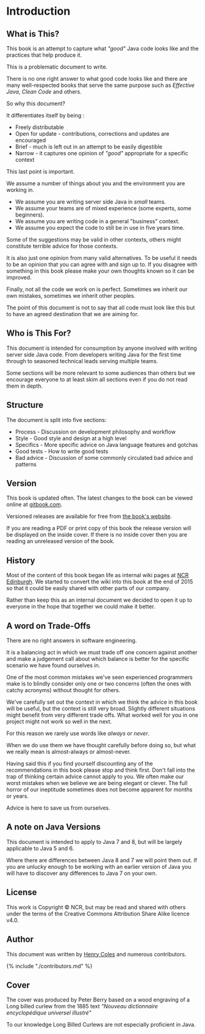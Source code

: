 # Introduction

## What is This? 

This book is an attempt to capture what *"good"* Java code looks like and the practices that help produce it.

This is a problematic document to write. 

There is no one right answer to what good code looks like and there are many well-respected books that serve the same purpose such as *Effective Java*, *Clean Code* and others.

So why this document?

It differentiates itself by being :

* Freely distributable
* Open for update - contributions, corrections and updates are encouraged
* Brief - much is left out in an attempt to be easily digestible 
* Narrow - it captures one opinion of *"good"* appropriate for a specific context

This last point is important. 

We assume a number of things about you and the environment you are working in.

* We assume you are writing server side Java in *small* teams.
* We assume your teams are of mixed experience (some experts, some beginners).
* We assume you are writing code in a general "business" context. 
* We assume you expect the code to still be in use in five years time. 

Some of the suggestions may be valid in other contexts, others might constitute terrible advice for those contexts.

It is also just one opinion from many valid alternatives. To be useful it needs to be an opinion that you can agree with and sign up to. If you disagree with something in this book please make your own thoughts known so it can be improved.

Finally, not all the code we work on is perfect. Sometimes we inherit our own mistakes, sometimes we inherit other peoples. 

The point of this document is not to say that all code must look like this but to have an agreed destination that we are aiming for.

## Who is This For?

This document is intended for consumption by anyone involved with writing server side Java code. From developers writing Java for the first time through to seasoned technical leads serving multiple teams. 

Some sections will be more relevant to some audiences than others but we encourage everyone to at least skim all sections even if you do not read them in depth.

## Structure

The document is split into five sections:

* Process - Discussion on development philosophy and workflow 
* Style - Good style and design at a high level
* Specifics - More specific advice on Java language features and gotchas 
* Good tests - How to write good tests
* Bad advice - Discussion of some commonly circulated bad advice and patterns

## Version

This book is updated often. The latest changes to the book can be viewed online at [gitbook.com](https://ncrcoe.gitbooks.io/java-for-small-teams/content/).

Versioned releases are available for free from [the book's website](http://javabook.ncredinburgh.com).

If you are reading a PDF or print copy of this book the release version will be displayed on the inside cover. If there is no inside cover then you are reading an unreleased version of the book. 

## History

Most of the content of this book began life as internal wiki pages at [NCR Edinburgh](http://ncredinburgh.com). We started to convert the wiki into this book at the end of 2015 so that it could be easily shared with other parts of our company. 

Rather than keep this as an internal document we decided to open it up to everyone in the hope that together we could make it better. 

## A word on Trade-Offs

There are no right answers in software engineering. 

It is a balancing act in which we must trade off one concern against another and make a judgement call about which balance is better for the specific scenario we have found ourselves in.

One of the most common mistakes we've seen experienced programmers make is to blindly consider only one or two concerns (often the ones with catchy acronyms) without thought for others. 

We've carefully set out the context in which we think the advice in this book will be useful, but the context is still very broad. Slightly different situations might benefit from very different trade offs. What worked well for you in one project might not work so well in the next.

For this reason we rarely use words like *always* or *never*.

When we do use them we have thought carefully before doing so, but what we really mean is almost-always or almost-never.

Having said this if you find yourself discounting any of the recommendations in this book please stop and think first. Don't fall into the trap of thinking certain advice cannot apply to you. We often make our worst mistakes when we believe we are being elegant or clever. The full horror of our ineptitude sometimes does not become apparent for months or years.

Advice is here to save us from ourselves.

## A note on Java Versions

This document is intended to apply to Java 7 and 8, but will be largely applicable to Java 5 and 6.

Where there are differences between Java 8 and 7 we will point them out. If you are unlucky enough to be working with an earlier version of Java you will have to discover any differences to Java 7 on your own. 

## License

This work is Copyright &copy; NCR, but may be read and shared with others under the terms of the Creative Commons Attribution Share Alike licence v4.0.   

## Author

This document was written by [Henry Coles](https://twitter.com/0hjc) and numerous contributors.

{% include "./contributors.md" %}

## Cover
 
The cover was produced by Peter Berry based on a wood engraving of a Long billed curlew from the 1885 text *"Nouveau dictionnaire encyclopédique universel illustré"*
 
To our knowledge Long Billed Curlews are not especially proficient in Java.


